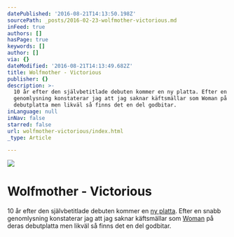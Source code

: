 ```yaml
---
datePublished: '2016-08-21T14:13:50.198Z'
sourcePath: _posts/2016-02-23-wolfmother-victorious.md
inFeed: true
authors: []
hasPage: true
keywords: []
author: []
via: {}
dateModified: '2016-08-21T14:13:49.682Z'
title: Wolfmother - Victorious
publisher: {}
description: >-
  10 år efter den självbetitlade debuten kommer en ny platta. Efter en snabb
  genomlysning konstaterar jag att jag saknar käftsmällar som Woman på deras
  debutplatta men likväl så finns det en del godbitar.
inLanguage: null
inNav: false
starred: false
url: wolfmother-victorious/index.html
_type: Article

---
```

![](https://the-grid-user-content.s3-us-west-2.amazonaws.com/2719947b-3107-417e-b3f2-b4c1f5e6504d.jpg)

# Wolfmother - Victorious

10 år efter den självbetitlade debuten kommer en [ny platta][0]. Efter en snabb genomlysning konstaterar jag att jag saknar käftsmällar som [Woman][1] på deras debutplatta men likväl så finns det en del godbitar.

[0]: https://open.spotify.com/album/36I0DNppSxHcv2k71Fy3gB
[1]: https://open.spotify.com/track/54ix2V2omFv9UUiMks7Fhf